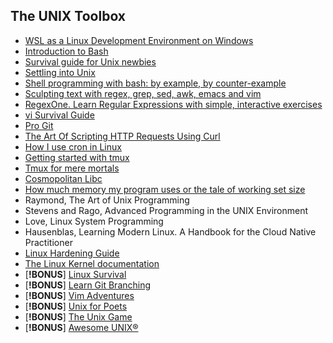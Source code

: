 ## The UNIX Toolbox

- [WSL as a Linux Development Environment on Windows](https://nickjanetakis.com/blog/a-linux-dev-environment-on-windows-with-wsl-docker-tmux-and-vscode)
- [Introduction to Bash](https://cs.lmu.edu/~ray/notes/bash/)
- [Survival guide for Unix newbies ](https://matt.might.net/articles/basic-unix/)
- [Settling into Unix](https://matt.might.net/articles/settling-into-unix/)
- [Shell programming with bash: by example, by counter-example](https://matt.might.net/articles/bash-by-example/)
- [Sculpting text with regex, grep, sed, awk, emacs and vim](https://matt.might.net/articles/sculpting-text/)
- [RegexOne. Learn Regular Expressions with simple, interactive exercises](https://regexone.com/)
- [vi Survival Guide](https://www.nuxified.org/vi_survival_guide/)
- [Pro Git](https://git-scm.com/book/en/v2)
- [The Art Of Scripting HTTP Requests Using Curl](https://curl.haxx.se/docs/httpscripting.html)
- [How I use cron in Linux](https://opensource.com/article/17/11/how-use-cron-linux)
- [Getting started with tmux](https://ittavern.com/getting-started-with-tmux/)
- [Tmux for mere mortals](https://zserge.com/posts/tmux/)
- [Cosmopolitan Libc](https://justine.lol/cosmopolitan/functions.html)
- [How much memory my program uses or the tale of working set size](https://biriukov.dev/docs/page-cache/7-how-much-memory-my-program-uses-or-the-tale-of-working-set-size/#how-much-memory-my-program-uses-or-the-tale-of-working-set-size)
- Raymond, The Art of Unix Programming
- Stevens and Rago, Advanced Programming in the UNIX Environment
- Love, Linux System Programming
- Hausenblas, Learning Modern Linux. A Handbook for the Cloud Native Practitioner
- [Linux Hardening Guide](https://madaidans-insecurities.github.io/guides/linux-hardening.html)
- [The Linux Kernel documentation](https://www.kernel.org/doc/html/latest/)
- [**!BONUS**] [Linux Survival](https://linuxsurvival.com/linux-tutorial-introduction/)
- [**!BONUS**] [Learn Git Branching](https://learngitbranching.js.org/)
- [**!BONUS**] [Vim Adventures](https://vim-adventures.com/)
- [**!BONUS**] [Unix for Poets](https://www.cs.upc.edu/~padro/Unixforpoets.pdf)
- [**!BONUS**] [The Unix Game](https://www.unixgame.io/unix50)
- [**!BONUS**] [Awesome UNIX®](https://github.com/sirredbeard/Awesome-UNIX)

